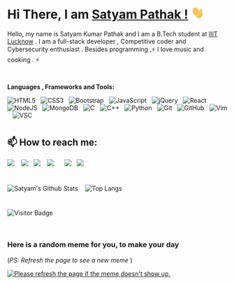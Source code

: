 
<h1>Hi There, I am <a  href="https://github.com/Satyam-Pathak">Satyam Pathak !</a> <img  src="https://raw.githubusercontent.com/ABSphreak/ABSphreak/master/gifs/Hi.gif" width="30px"></h1>

Hello, my name is Satyam Kumar Pathak and I am a B.Tech student at [IIIT Lucknow](https://iiitl.ac.in/) . I am a full-stack developer , Competitive coder and Cybersecurity enthusiast . Besides programming ,⚡️ I love music and cooking . ⚡️
#

**Languages , Frameworks and Tools:**

![HTML5](https://img.shields.io/badge/-HTML5-black?logo=html5&style=social)&nbsp;&nbsp;
![CSS3](https://img.shields.io/badge/-CSS3-black?logo=css3&style=social)&nbsp;&nbsp;
![Bootstrap](https://img.shields.io/badge/-Bootstrap-black?logo=bootstrap&style=social)&nbsp;&nbsp;
![JavaScript](https://img.shields.io/badge/-JavaScript-black?logo=javascript&style=social)&nbsp;&nbsp;
![jQuery](https://img.shields.io/badge/-jQuery-black?logo=jquery&style=social)&nbsp;&nbsp;
![React](https://img.shields.io/badge/-ReactJS-black?logo=React&style=social)&nbsp;&nbsp;
![NodeJS](https://img.shields.io/badge/-NodeJS-black?logo=Node.js&style=social)&nbsp;&nbsp;
![MongoDB](https://img.shields.io/badge/-MongoDB-black?logo=MongoDB&style=social)&nbsp;&nbsp;
![C](https://img.shields.io/badge/-C-black?logo=C&style=social)&nbsp;&nbsp;
![C++](https://img.shields.io/badge/-C++-black?logo=C%2B%2B&style=social)&nbsp;&nbsp;
![Python](https://img.shields.io/badge/-Python-black?logo=Python&style=social)&nbsp;&nbsp;
![Git](https://img.shields.io/badge/-Git-black?logo=git&style=social)&nbsp;&nbsp;
![GitHub](https://img.shields.io/badge/-GitHub-black?logo=github&style=social)&nbsp;&nbsp;
![Vim](https://img.shields.io/badge/-Vim-black?logo=Vim&style=social)&nbsp;&nbsp;
![VSC](https://img.shields.io/badge/-VS%20Code-black?logo=Visual%20Studio%20code&style=social)&nbsp;&nbsp;
#
## 📫 How to reach me:

<a href="https://www.linkedin.com/in/satyam-kumar-pathak-b977aa1aa//"><img src="https://cdn2.iconfinder.com/data/icons/social-media-2285/512/1_Linkedin_unofficial_colored_svg-128.png" width="40"></a>&nbsp;&nbsp;&nbsp;&nbsp;<a href="mailto:psatyam3006@gmail.com"><img src="https://image.flaticon.com/icons/svg/281/281769.svg" width="40"></a>&nbsp;&nbsp;&nbsp;<a href="https://stackoverflow.com/users/13472206/kuji"><img src="https://www.iconfinder.com/icons/1220346/download/svg/512" width="40"></a>&nbsp;&nbsp;&nbsp;&nbsp;<a href="https://www.instagram.com/satyampathak02"><img src="https://cdn2.iconfinder.com/data/icons/social-media-2285/512/1_Instagram_colored_svg_1-128.png" width="40"></a>&nbsp;&nbsp;&nbsp;&nbsp;&nbsp;&nbsp;<a href="https://www.reddit.com/u/Kosty4/"><img src="https://www.iconfinder.com/icons/3225187/download/svg/512" width="40"></a>&nbsp;&nbsp;&nbsp;<a href="https://codechef.com/users/kuji"><img src="https://cdn.jsdelivr.net/npm/simple-icons@3.10.0/icons/codechef.svg" width="40"></a>
#


![Satyam's Github Stats](https://github-readme-stats.vercel.app/api?username=satyam-pathak&count_private=true&show_icons=true&include_all_commits=true)&nbsp;&nbsp;&nbsp;
![Top Langs](https://github-readme-stats.vercel.app/api/top-langs/?username=satyam-pathak&hide=TeX)

#
<p align="center">

![Visitor Badge](https://visitor-badge.laobi.icu/badge?page_id=satyam-pathak.Satyam-Pathak)

</p>


<br>

### Here is a random meme for you, to make your day
(*PS: Refresh the page to see a new meme*  )

<a href="https://github.com/techytushar/random-memer"><img src='https://random-memer.herokuapp.com/' title="Meme" alt="Please refresh the page if the meme doesn't show up." height="400"></a>
